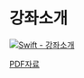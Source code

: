# 강좌소개

[![Swift - 강좌소개](https://i.ytimg.com/vi/y_hbpNQat4o/hqdefault.jpg)](https://www.youtube.com/embed/y_hbpNQat4o?autoplay=0 "Swift - 강좌소개")

[PDF자료](00_introduction.pdf)
